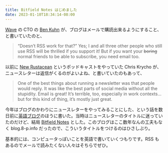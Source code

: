 ```yaml
---
title: Bitfield Notes はじめました
date: 2023-01-10T18:34:14-08:00
---
```

[Wave](https://www.wave.com/) の CTO の [Ben Kuhn](https://www.benkuhn.net/writing/) が、ブログはメールで購読出来るようにすること、と書いていたのと、

> “Doesn’t RSS work for that?” Yes; I and all three other people who still use RSS will be thrilled if you support it! But if you want your ~~boring~~ normal friends to be able to subscribe, you need email too.


以前に [New Rustacean](https://newrustacean.com/) というポッドキャストをやっていた Chris Krycho が、ニュースレターは返信がくるのがよいよね、と書いていたのもあって、

> One of the best things about running a newsletter was that people would reply. It was like the best parts of social media without all the stupidity. Email is great! It’s terrible, too, especially in work contexts… but for this kind of thing, it’s mostly just great.

今年はブログのかわりにニュースレターをやってみることにした、という話を数日前に[英語ブログ](https://blog.8-p.info/en/2023/01/04/newsletter/)のほうに書いた。当時はニュースレターのタイトルに迷っていたのだけど、結局 [Bitfield Notes](https://buttondown.email/kazuyoshi) とした。このブログはここ数年なんの工夫もなく blog.8-p.info だったので、こういうタイトルをつけるのはひさしぶり。

基本的には、コンピュータっぽいことを英語で書いていくつもりです。RSS もあるのでメールで読みたくない人々はそちらでぜひ。
